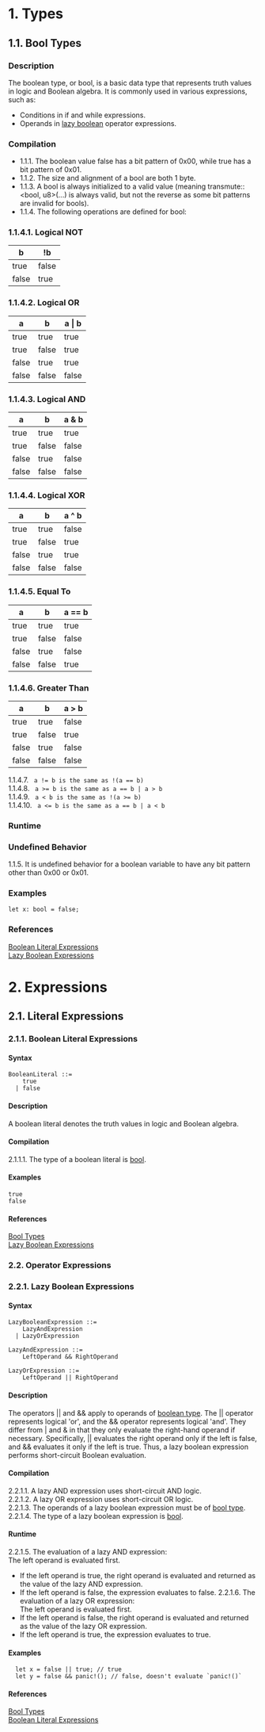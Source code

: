 # 1. Types
## 1.1. Bool Types <a name="1.1."></a>
### Description

The boolean type, or bool, is a basic data type that represents truth values in logic and Boolean algebra. It is commonly used in various expressions, such as:
- Conditions in if and while expressions.
- Operands in [lazy boolean](#2.2.1.) operator expressions. 

### Compilation
- 1.1.1. The boolean value false has a bit pattern of 0x00, while true has a bit pattern of 0x01.
- 1.1.2. The size and alignment of a bool are both 1 byte.
- 1.1.3. A bool is always initialized to a valid value (meaning transmute::<bool, u8>(...) is always valid, but not the reverse as some bit patterns are invalid for bools).
- 1.1.4. The following operations are defined for bool:

### 1.1.4.1. Logical NOT 

| b     | !b    |
|-------|-------|
| true  | false |
| false | true  |


### 1.1.4.2. Logical OR 

| a     | b     | a \| b |
|-------|-------|--------|
| true  | true  | true   |
| true  | false | true   |
| false | true  | true   |
| false | false | false  |


### 1.1.4.3. Logical AND 

| a     | b     | a & b  |
|-------|-------|--------|
| true  | true  | true   |
| true  | false | false  |
| false | true  | false  |
| false | false | false  |

### 1.1.4.4. Logical XOR

| a     | b     | a ^ b  |
|-------|-------|--------|
| true  | true  | false  |
| true  | false | true   |
| false | true  | true   |
| false | false | false  |

### 1.1.4.5. Equal To

| a     | b     | a == b |
|-------|-------|--------|
| true  | true  | true   |
| true  | false | false  |
| false | true  | false  |
| false | false | true   |


### 1.1.4.6. Greater Than

| a     | b     | a > b  |
|-------|-------|--------|
| true  | true  | false  |
| true  | false | true   |
| false | true  | false  |
| false | false | false  |

1.1.4.7. ` a != b is the same as !(a == b)` \
1.1.4.8. ` a >= b is the same as a == b | a > b` \
1.1.4.9. ` a < b is the same as !(a >= b)` \
1.1.4.10. ` a <= b is the same as a == b | a < b`



### Runtime


### Undefined Behavior
1.1.5. It is undefined behavior for a boolean variable to have any bit pattern other than 0x00 or 0x01.


### Examples
`
  let x: bool = false;
`

### References
[Boolean Literal Expressions](#2.1.1.) \
[Lazy Boolean Expressions](#2.2.1.)



# 2. Expressions
## 2.1. Literal Expressions
### 2.1.1. Boolean Literal Expressions <a name="2.1.1."></a>


#### Syntax
   <a name="boolean-literal-syntax"></a>
    
    BooleanLiteral ::= 
        true 
      | false 

#### Description
A boolean literal denotes the truth values in logic and Boolean algebra.

#### Compilation
2.1.1.1. The type of a boolean literal is [bool](#1.1.).

#### Examples
`
  true
` \
`
  false
`

#### References
[Bool Types](#1.1.) \
[Lazy Boolean Expressions](#2.2.1.)







### 2.2. Operator Expressions
### 2.2.1. Lazy Boolean Expressions <a name="2.2.1."></a>

#### Syntax
   <a name="lazy-boolean-expression-syntax"></a>

    LazyBooleanExpression ::= 
        LazyAndExpression
      | LazyOrExpression

    LazyAndExpression ::= 
        LeftOperand && RightOperand

    LazyOrExpression ::= 
        LeftOperand || RightOperand


#### Description
The operators || and && apply to operands of [boolean type](#1.1.). The || operator represents logical 'or', and the && operator represents logical 'and'. They differ from | and & in that they only evaluate the right-hand operand if necessary. Specifically, || evaluates the right operand only if the left is false, and && evaluates it only if the left is true. Thus, a lazy boolean expression performs short-circuit Boolean evaluation.



#### Compilation
2.2.1.1. A lazy AND expression uses short-circuit AND logic. \
2.2.1.2. A lazy OR expression uses short-circuit OR logic. \
2.2.1.3. The operands of a lazy boolean expression must be of [bool type](#1.1.). \
2.2.1.4. The type of a lazy boolean expression is [bool](#1.1.).



#### Runtime
2.2.1.5. The evaluation of a lazy AND expression: \
The left operand is evaluated first. 
- If the left operand is true, the right operand is evaluated and returned as the value of the lazy AND expression.
- If the left operand is false, the expression evaluates to false.
2.2.1.6. The evaluation of a lazy OR expression: \
The left operand is evaluated first. 
- If the left operand is false, the right operand is evaluated and returned as the value of the lazy OR expression.
- If the left operand is true, the expression evaluates to true.

#### Examples
```
  let x = false || true; // true 
  let y = false && panic!(); // false, doesn't evaluate `panic!()` 
```

#### References
[Bool Types](#1.1.) \
[Boolean Literal Expressions](#2.1.1.) 